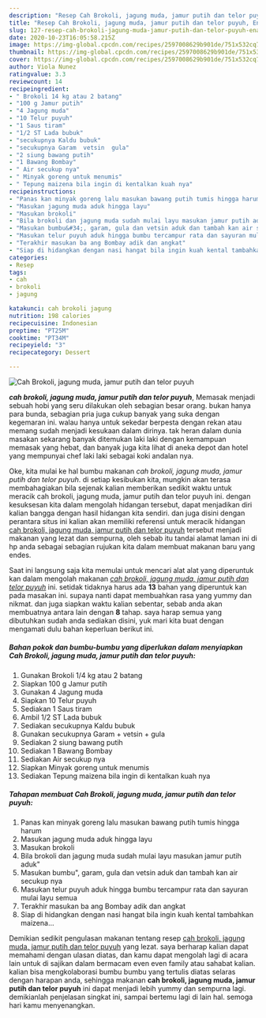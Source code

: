 ```yaml
---
description: "Resep Cah Brokoli, jagung muda, jamur putih dan telor puyuh, Enak Banget"
title: "Resep Cah Brokoli, jagung muda, jamur putih dan telor puyuh, Enak Banget"
slug: 127-resep-cah-brokoli-jagung-muda-jamur-putih-dan-telor-puyuh-enak-banget
date: 2020-10-23T16:05:58.215Z
image: https://img-global.cpcdn.com/recipes/2597008629b901de/751x532cq70/cah-brokoli-jagung-muda-jamur-putih-dan-telor-puyuh-foto-resep-utama.jpg
thumbnail: https://img-global.cpcdn.com/recipes/2597008629b901de/751x532cq70/cah-brokoli-jagung-muda-jamur-putih-dan-telor-puyuh-foto-resep-utama.jpg
cover: https://img-global.cpcdn.com/recipes/2597008629b901de/751x532cq70/cah-brokoli-jagung-muda-jamur-putih-dan-telor-puyuh-foto-resep-utama.jpg
author: Viola Nunez
ratingvalue: 3.3
reviewcount: 14
recipeingredient:
- " Brokoli 14 kg atau 2 batang"
- "100 g Jamur putih"
- "4 Jagung muda"
- "10 Telur puyuh"
- "1 Saus tiram"
- "1/2 ST Lada bubuk"
- "secukupnya Kaldu bubuk"
- "secukupnya Garam  vetsin  gula"
- "2 siung bawang putih"
- "1 Bawang Bombay"
- " Air secukup nya"
- " Minyak goreng untuk menumis"
- " Tepung maizena bila ingin di kentalkan kuah nya"
recipeinstructions:
- "Panas kan minyak goreng lalu masukan bawang putih tumis hingga harum"
- "Masukan jagung muda aduk hingga layu"
- "Masukan brokoli"
- "Bila brokoli dan jagung muda sudah mulai layu masukan jamur putih aduk&#34;"
- "Masukan bumbu&#34;, garam, gula dan vetsin aduk dan tambah kan air secukup nya"
- "Masukan telur puyuh aduk hingga bumbu tercampur rata dan sayuran mulai layu semua"
- "Terakhir masukan ba ang Bombay adik dan angkat"
- "Siap di hidangkan dengan nasi hangat bila ingin kuah kental tambahkan maizena..."
categories:
- Resep
tags:
- cah
- brokoli
- jagung

katakunci: cah brokoli jagung 
nutrition: 198 calories
recipecuisine: Indonesian
preptime: "PT25M"
cooktime: "PT34M"
recipeyield: "3"
recipecategory: Dessert

---
```



![Cah Brokoli, jagung muda, jamur putih dan telor puyuh](https://img-global.cpcdn.com/recipes/2597008629b901de/751x532cq70/cah-brokoli-jagung-muda-jamur-putih-dan-telor-puyuh-foto-resep-utama.jpg)

<b><i>cah brokoli, jagung muda, jamur putih dan telor puyuh</i></b>, Memasak menjadi sebuah hobi yang seru dilakukan oleh sebagian besar orang. bukan hanya para bunda, sebagian pria juga cukup banyak yang suka dengan kegemaran ini. walau hanya untuk sekedar berpesta dengan rekan atau memang sudah menjadi kesukaan dalam dirinya. tak heran dalam dunia masakan sekarang banyak ditemukan laki laki dengan kemampuan memasak yang hebat, dan banyak juga kita lihat di aneka depot dan hotel yang mempunyai chef laki laki sebagai koki andalan nya.

Oke, kita mulai ke hal bumbu makanan <i>cah brokoli, jagung muda, jamur putih dan telor puyuh</i>. di setiap kesibukan kita, mungkin akan terasa membahagiakan bila sejenak kalian memberikan sedikit waktu untuk meracik cah brokoli, jagung muda, jamur putih dan telor puyuh ini. dengan kesuksesan kita dalam mengolah hidangan tersebut, dapat menjadikan diri kalian bangga dengan hasil hidangan kita sendiri. dan juga disini dengan perantara situs ini kalian akan memiliki referensi untuk meracik hidangan <u>cah brokoli, jagung muda, jamur putih dan telor puyuh</u> tersebut menjadi makanan yang lezat dan sempurna, oleh sebab itu tandai alamat laman ini di hp anda sebagai sebagian rujukan kita dalam membuat makanan baru yang endes.




Saat ini langsung saja kita memulai untuk mencari alat alat yang diperuntuk kan dalam mengolah makanan <u><i>cah brokoli, jagung muda, jamur putih dan telor puyuh</i></u> ini. setidak tidaknya harus ada <b>13</b> bahan yang diperuntuk kan pada masakan ini. supaya nanti dapat membuahkan rasa yang yummy dan nikmat. dan juga siapkan waktu kalian sebentar, sebab anda akan membuatnya antara lain dengan <b>8</b> tahap. saya harap semua yang dibutuhkan sudah anda sediakan disini, yuk mari kita buat dengan mengamati dulu bahan keperluan berikut ini.

<!--inarticleads1-->

##### Bahan pokok dan bumbu-bumbu yang diperlukan dalam menyiapkan Cah Brokoli, jagung muda, jamur putih dan telor puyuh:

1. Gunakan  Brokoli 1/4 kg atau 2 batang
1. Siapkan 100 g Jamur putih
1. Gunakan 4 Jagung muda
1. Siapkan 10 Telur puyuh
1. Sediakan 1 Saus tiram
1. Ambil 1/2 ST Lada bubuk
1. Sediakan secukupnya Kaldu bubuk
1. Gunakan secukupnya Garam + vetsin + gula
1. Sediakan 2 siung bawang putih
1. Sediakan 1 Bawang Bombay
1. Sediakan  Air secukup nya
1. Siapkan  Minyak goreng untuk menumis
1. Sediakan  Tepung maizena bila ingin di kentalkan kuah nya




<!--inarticleads2-->

##### Tahapan membuat Cah Brokoli, jagung muda, jamur putih dan telor puyuh:

1. Panas kan minyak goreng lalu masukan bawang putih tumis hingga harum
1. Masukan jagung muda aduk hingga layu
1. Masukan brokoli
1. Bila brokoli dan jagung muda sudah mulai layu masukan jamur putih aduk&#34;
1. Masukan bumbu&#34;, garam, gula dan vetsin aduk dan tambah kan air secukup nya
1. Masukan telur puyuh aduk hingga bumbu tercampur rata dan sayuran mulai layu semua
1. Terakhir masukan ba ang Bombay adik dan angkat
1. Siap di hidangkan dengan nasi hangat bila ingin kuah kental tambahkan maizena...




Demikian sedikit pengulasan makanan tentang resep <u>cah brokoli, jagung muda, jamur putih dan telor puyuh</u> yang lezat. saya berharap kalian dapat memahami dengan ulasan diatas, dan kamu dapat mengolah lagi di acara lain untuk di sajikan dalam bermacam even even family atau sahabat kalian. kalian bisa mengkolaborasi bumbu bumbu yang tertulis diatas selaras dengan harapan anda, sehingga makanan <b>cah brokoli, jagung muda, jamur putih dan telor puyuh</b> ini dapat menjadi lebih yummy dan sempurna lagi. demikianlah penjelasan singkat ini, sampai bertemu lagi di lain hal. semoga hari kamu menyenangkan.
